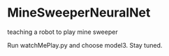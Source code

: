 # MineSweeperNeuralNet
teaching a robot to play mine sweeper

Run watchMePlay.py and choose model3. Stay tuned.
